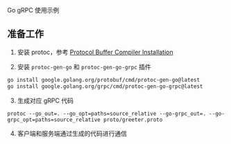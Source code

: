 Go gRPC 使用示例

## 准备工作

1. 安装 protoc，参考 [Protocol Buffer Compiler Installation](https://protobuf.dev/installation/)

2. 安装 `protoc-gen-go` 和 `protoc-gen-go-grpc` 插件

```bash
go install google.golang.org/protobuf/cmd/protoc-gen-go@latest
go install google.golang.org/grpc/cmd/protoc-gen-go-grpc@latest
```

3. 生成对应 gRPC 代码

```
protoc --go_out=. --go_opt=paths=source_relative --go-grpc_out=. --go-grpc_opt=paths=source_relative proto/greeter.proto
```

4. 客户端和服务端通过生成的代码进行通信